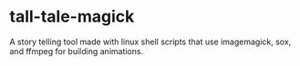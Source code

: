 # tall-tale-magick
A story telling tool made with linux shell scripts that use imagemagick, sox, and ffmpeg for building animations.
